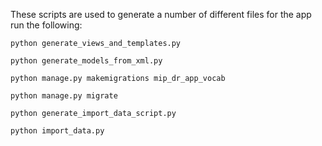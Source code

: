 These scripts are used to generate a number of different files for the app
run the following:

```
python generate_views_and_templates.py

python generate_models_from_xml.py

python manage.py makemigrations mip_dr_app_vocab

python manage.py migrate

python generate_import_data_script.py

python import_data.py
```

